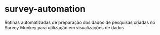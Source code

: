 # survey-automation
Rotinas automatizadas de preparação dos dados de pesquisas criadas no Survey Monkey para utilização em visualizações de dados
